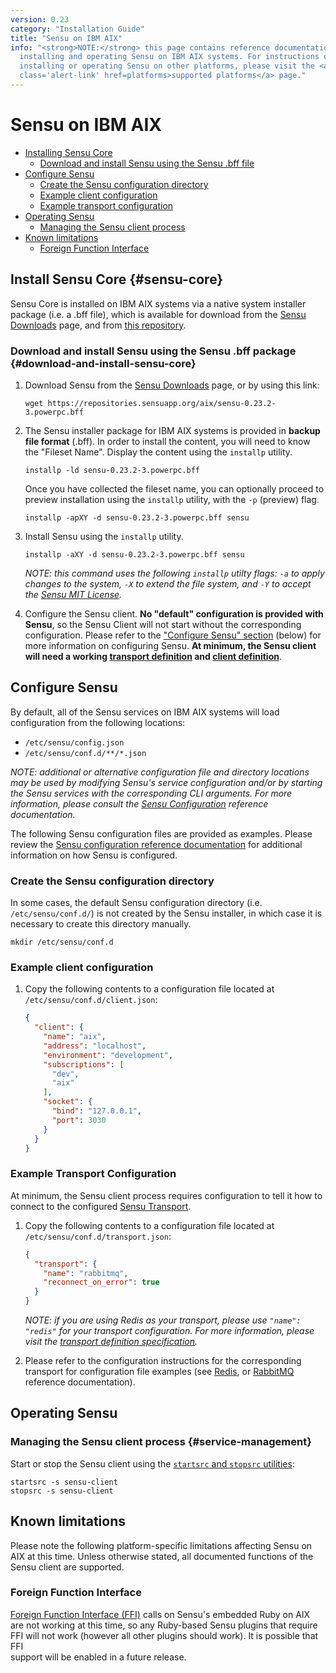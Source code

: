 ```yaml
---
version: 0.23
category: "Installation Guide"
title: "Sensu on IBM AIX"
info: "<strong>NOTE:</strong> this page contains reference documentation for
  installing and operating Sensu on IBM AIX systems. For instructions on
  installing or operating Sensu on other platforms, please visit the <a
  class='alert-link' href=platforms>supported platforms</a> page."
---
```


# Sensu on IBM AIX

- [Installing Sensu Core](#sensu-core)
  - [Download and install Sensu using the Sensu .bff file](#download-and-install-sensu-core)
- [Configure Sensu](#configure-sensu)
  - [Create the Sensu configuration directory](#create-the-sensu-configuration-directory)
  - [Example client configuration](#example-client-configuration)
  - [Example transport configuration](#example-transport-configuration)
- [Operating Sensu](#operating-sensu)
  - [Managing the Sensu client process](#service-management)
- [Known limitations](#known-limitations)
  - [Foreign Function Interface](#foreign-function-interface)

## Install Sensu Core {#sensu-core}

Sensu Core is installed on IBM AIX systems via a native system installer package
(i.e. a .bff file), which is available for download from the [Sensu
Downloads][1] page, and from [this repository][2].

### Download and install Sensu using the Sensu .bff package {#download-and-install-sensu-core}

1. Download Sensu from the [Sensu Downloads][1] page, or by using this link:

   ~~~ shell
   wget https://repositories.sensuapp.org/aix/sensu-0.23.2-3.powerpc.bff
   ~~~

2. The Sensu installer package for IBM AIX systems is provided in **backup file
   format** (.bff). In order to install the content, you will need to know the
   "Fileset Name". Display the content using the `installp` utility.

   ~~~ shell
   installp -ld sensu-0.23.2-3.powerpc.bff
   ~~~

   Once you have collected the fileset name, you can optionally proceed to
   preview installation using the `installp` utility, with the `-p` (preview)
   flag.

   ~~~ shell
   installp -apXY -d sensu-0.23.2-3.powerpc.bff sensu
   ~~~

3. Install Sensu using the `installp` utility.

   ~~~ shell
   installp -aXY -d sensu-0.23.2-3.powerpc.bff sensu
   ~~~

   _NOTE: this command uses the following `installp` utilty flags: `-a` to apply
   changes to the system, `-X` to extend the file system, and `-Y` to accept the
   [Sensu MIT License][4]._

4. Configure the Sensu client. **No "default" configuration is provided with
   Sensu**, so the Sensu Client will not start without the corresponding
   configuration. Please refer to the ["Configure Sensu" section][10] (below)
   for more information on configuring Sensu. **At minimum, the Sensu client
   will need a working [transport definition][11] and [client definition][12]**.

## Configure Sensu

By default, all of the Sensu services on IBM AIX systems will load configuration
from the following locations:

- `/etc/sensu/config.json`
- `/etc/sensu/conf.d/**/*.json`

_NOTE: additional or alternative configuration file and directory locations may
be used by modifying Sensu's service configuration and/or by starting the Sensu
services with the corresponding CLI arguments. For more information, please
consult the [Sensu Configuration][5] reference documentation._

The following Sensu configuration files are provided as examples. Please review
the [Sensu configuration reference documentation][5] for additional information
on how Sensu is configured.

### Create the Sensu configuration directory

In some cases, the default Sensu configuration directory (i.e.
`/etc/sensu/conf.d/`) is not created by the Sensu installer, in which case it is
necessary to create this directory manually.

~~~ shell
mkdir /etc/sensu/conf.d
~~~

### Example client configuration

1. Copy the following contents to a configuration file located at
   `/etc/sensu/conf.d/client.json`:

   ~~~ json
   {
     "client": {
       "name": "aix",
       "address": "localhost",
       "environment": "development",
       "subscriptions": [
         "dev",
         "aix"
       ],
       "socket": {
         "bind": "127.0.0.1",
         "port": 3030
       }
     }
   }
   ~~~

### Example Transport Configuration

At minimum, the Sensu client process requires configuration to tell it how to
connect to the configured [Sensu Transport][6].

1. Copy the following contents to a configuration file located at
   `/etc/sensu/conf.d/transport.json`:

   ~~~ json
   {
     "transport": {
       "name": "rabbitmq",
       "reconnect_on_error": true
     }
   }
   ~~~

   _NOTE: if you are using Redis as your transport, please use `"name": "redis"`
   for your transport configuration. For more information, please visit the
   [transport definition specification][13]._

2. Please refer to the configuration instructions for the corresponding
   transport for configuration file examples (see [Redis][7], or [RabbitMQ][8]
   reference documentation).

## Operating Sensu

### Managing the Sensu client process {#service-management}

Start or stop the Sensu client using the [`startsrc` and `stopsrc`
utilities][10]:

~~~ shell
startsrc -s sensu-client
stopsrc -s sensu-client
~~~

## Known limitations

Please note the following platform-specific limitations affecting Sensu on AIX
at this time. Unless otherwise stated, all documented functions of the Sensu
client are supported.

### Foreign Function Interface

[Foreign Function Interface (FFI)][9] calls on Sensu's embedded Ruby on AIX are
not working at this time, so any Ruby-based Sensu plugins that require FFI will
not work (however all other plugins should work). It is possible that FFI  
support will be enabled in a future release.

[1]:  https://sensuapp.org/downloads
[2]:  http://repositories.sensuapp.org/aix/
[3]:  http://repositories.sensuapp.org/aix/sensu-0.23.2-3.powerpc.bff
[4]:  https://sensuapp.org/mit-license
[5]:  configuration
[6]:  transport
[7]:  redis#sensu-redis-configuration
[8]:  rabbitmq#sensu-rabbitmq-configuration
[9]:  https://github.com/ffi/ffi
[10]: #configure-sensu
[11]: #example-transport-configuration
[12]: #example-client-configuration
[13]: transport#transport-definition-specification
